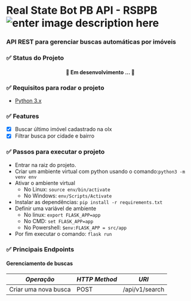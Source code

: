 # Real State Bot PB API - RSBPB ![enter image description here](https://img.shields.io/badge/version-1.0.0-yellowgreen)
### API REST para gerenciar buscas automáticas por imóveis

### ✅ Status do Projeto
<h4 align="center"> 🚧 Em desenvolvimento ... 🚧 </h4>

### ✅ Requisitos para rodar o projeto
- [Python 3.x](https://www.python.org/downloads/) 

### ✅ Features

 - [x] Buscar último imóvel cadastrado na olx
 - [x] Filtrar busca por cidade e bairro

### ✅ Passos para executar o projeto

- Entrar na raiz do projeto.
- Criar um ambiente virtual com python usando o comando:`python3 -m venv env`
- Ativar o ambiente virtual
	- No Linux: `source env/bin/activate`
	- No Windows: `env/Scripts/Activate`
- Instalar as dependências: `pip install -r requirements.txt`
- Definir uma variável de ambiente
	- No linux: `export FLASK_APP=app`
	- No CMD: `set FLASK_APP=app`
	- No Powershell: `$env:FLASK_APP = src/app`
- Por fim executar o comando: `flask run`

### ✅ Principais Endpoints

#### Gerenciamento de buscas

|*Operação*|*HTTP Method*| *URI*|
|--|--|--|
| Criar uma nova busca | POST | /api/v1/search
